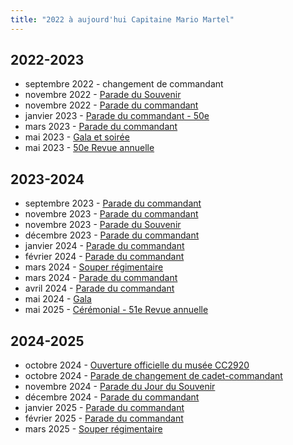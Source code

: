 ```yaml
---
title: "2022 à aujourd'hui Capitaine Mario Martel"
---
```


## 2022-2023

* septembre 2022 - changement de commandant
* novembre 2022 - [Parade du Souvenir](https://photos.app.goo.gl/1MffXfa6gbsucscN9)
* novembre 2022 - [Parade du commandant](https://photos.app.goo.gl/frSb64NAkAQsdMuZA)
* janvier 2023 - [Parade du commandant - 50e](https://photos.app.goo.gl/htQx9BcGTKdMzmxp7)
* mars 2023 - [Parade du commandant](https://photos.app.goo.gl/Md6KhcRNp3gV3L8T9)
* mai 2023 - [Gala et soirée](https://photos.app.goo.gl/7ymPZMjSz1PYLrHq9)
* mai 2023 - [50e Revue annuelle](https://photos.app.goo.gl/QkHNrBXTNJNyW94v8)

## 2023-2024

* septembre 2023 - [Parade du commandant](https://photos.app.goo.gl/iBau7ejWwCGdvKuGA)
* novembre 2023 - [Parade du commandant](https://photos.app.goo.gl/NGBgJUqdrbdvoLab8)
* novembre 2023 - [Parade du Souvenir](https://photos.app.goo.gl/iyeY7XVQ6BJ5TLp59)
* décembre 2023 - [Parade du commandant](https://photos.app.goo.gl/Duu3LivrV69jXgTx5)
* janvier 2024 - [Parade du commandant](https://photos.app.goo.gl/HfkSSrCvM3vexaG1A)
* février 2024 - [Parade du commandant](https://photos.app.goo.gl/djuQACU1C8m5mzt48)
* mars 2024 - [Souper régimentaire](https://photos.app.goo.gl/kQWYY9sedff6wUK4A)
* mars 2024 - [Parade du commandant](https://photos.app.goo.gl/djuQACU1C8m5mzt48) 
* avril 2024 - [Parade du commandant](https://photos.app.goo.gl/D4s1gJm1BmDy1agb6)
* mai 2024 - [Gala](https://photos.app.goo.gl/UEDsEGFEafNoVv246)
* mai 2025 - [Cérémonial - 51e Revue annuelle](https://photos.app.goo.gl/JNdk3sVVracBSvBd9)

## 2024-2025

* octobre 2024 - [Ouverture officielle du musée CC2920](https://photos.app.goo.gl/tbPFGDXRaEzdbocZ6)
* octobre 2024 - [Parade de changement de cadet-commandant](https://photos.app.goo.gl/SbGKhYeT2VyUXGPQ6)
* novembre 2024 - [Parade du Jour du Souvenir](https://photos.app.goo.gl/YudUy5S9i3g9tjQVA)
* décembre 2024 - [Parade du commandant](https://photos.app.goo.gl/5k34vgHamqCryDnm6)
* janvier 2025 - [Parade du commandant](https://photos.app.goo.gl/1uzARADqDo5NNRFH8)
* février 2025 - [Parade du commandant](https://photos.app.goo.gl/MUmDS8znKApTmBvu7)
* mars 2025 - [Souper régimentaire](https://photos.app.goo.gl/1yyxwbjxHSrCSNRx8)
  
